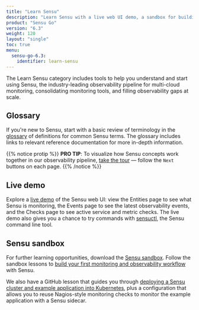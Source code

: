 ```yaml
---
title: "Learn Sensu"
description: "Learn Sensu with a live web UI demo, a sandbox for building observability workflows, and a glossary of Sensu terminology with links to in-depth documentation."
product: "Sensu Go"
version: "6.3"
weight: 120
layout: "single"
toc: true
menu:
  sensu-go-6.3:
    identifier: learn-sensu
---
```


The Learn Sensu category includes tools to help you understand and start using Sensu, the industry-leading observability pipeline for multi-cloud monitoring, consolidating monitoring tools, and filling observability gaps at scale.

## Glossary

If you're new to Sensu, start with a basic review of terminology in the [glossary][1] of definitions for common Sensu terms.
The glossary includes links to relevant reference documentation for more in-depth information.

{{% notice protip %}}
**PRO TIP**: To visualize how Sensu concepts work together in our observability pipeline, [take the tour](../observability-pipeline/) &mdash; follow the `Next` buttons on each page.
{{% /notice %}}

## Live demo

Explore a [live demo][3] of the Sensu web UI: view the Entities page to see what Sensu is monitoring, the Events page to see the latest observability events, and the Checks page to see active service and metric checks.
The live demo also gives you a chance to try commands with [sensuctl][8], the Sensu command line tool.

## Sensu sandbox

For further learning opportunities, download the [Sensu sandbox][4].
Follow the sandbox lessons to [build your first monitoring and observability workflow][5] with Sensu.

We also have a GitHub lesson that guides you through [deploying a Sensu cluster and example application into Kubernetes][7], plus a configuration that allows you to reuse Nagios-style monitoring checks to monitor the example application with a Sensu sidecar.


[1]: glossary/
[3]: demo/
[4]: sandbox/
[5]: learn-sensu-sandbox/
[7]: https://github.com/sensu/sensu-k8s-quick-start#getting-started-with-sensu-go-on-kubernetes
[8]: ../sensuctl/

